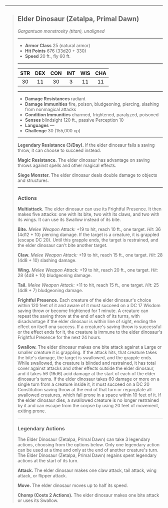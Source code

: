 ***
> ## Elder Dinosaur (Zetalpa, Primal Dawn)
> *Gargantuan monstrosity (titan), unaligned*
> 
> ***
> 
> - **Armor Class** 25 (natural armor)
> - **Hit Points** 676 (33d20 + 330)
> - **Speed** 20 ft., fly 60 ft.
> 
> ***
> 
> |STR|DEX|CON|INT|WIS|CHA|
> |:---:|:---:|:---:|:---:|:---:|:---:|
> |30|11|30|3|11|11|
> 
> ***
> 
> - **Damage Resistances** radiant
> - **Damage Immunities** fire, poison, bludgeoning, piercing, slashing from nonmagical attacks
> - **Condition Immunities** charmed, frightened, paralyzed, poisoned
> - **Senses** blindsight 120 ft., passive Perception 10
> - **Languages** —
> - **Challenge** 30 (155,000 xp)
> 
> ***
> 
> **Legendary Resistance (3/Day).** If the elder dinosaur fails a saving throw, it can choose to succeed instead.
> 
> **Magic Resistance.** The elder dinosaur has advantage on saving throws against spells and other magical effects.
> 
> **Siege Monster.** The elder dinosaur deals double damage to objects and structures.
> 
> ***
> 
> ### Actions
> **Multiattack.** The elder dinosaur can use its Frightful Presence. It then makes five attacks: one with its bite, two with its claws, and two with its wings. It can use its Swallow instead of its bite.
> 
> **Bite.** *Melee Weapon Attack:* +19 to hit, reach 10 ft., one target. *Hit:* 36 (4d12 + 10) piercing damage. If the target is a creature, it is grappled (escape DC 20). Until this grapple ends, the target is restrained, and the elder dinosaur can't bite another target.
> 
> **Claw.** *Melee Weapon Attack:* +19 to hit, reach 15 ft., one target. *Hit:* 28 (4d8 + 10) slashing damage.
> 
> **Wing.** *Melee Weapon Attack:* +19 to hit, reach 20 ft., one target. *Hit:* 28 (4d8 + 10) bludgeoning damage.
> 
> **Tail.** *Melee Weapon Attack:* +11 to hit, reach 15 ft., one target. *Hit:* 25 (4d8 + 7) bludgeoning damage.
> 
> **Frightful Presence.** Each creature of the elder dinosaur's choice within 120 feet of it and aware of it must succeed on a DC 17 Wisdom saving throw or become frightened for 1 minute. A creature can repeat the saving throw at the end of each of its turns, with disadvantage if the elder dinosaur is within line of sight, ending the effect on itself ona success. If a creature's saving throw is successful or the effect ends for it, the creature is immune to the elder dinosaur's Frightful Presence for the next 24 hours.
> 
> **Swallow.** The elder dinosaur makes one bite attack against a Large or smaller creature it is grappling. If the attack hits, that creature takes the bite's damage, the target is swallowed, and the grapple ends. While swallowed, the creature is blinded and restrained, it has total cover against attacks and other effects outside the elder dinosaur, and it takes 56 (16d6) acid damage at the start of each of the elder dinosaur's turns. If the elder dinosaur takes 60 damage or more on a single turn from a creature inside it, it must succeed on a DC 20 Constitution saving throw at the end of that turn or regurgitate all swallowed creatures, which fall prone in a space within 10 feet of it. If the elder dinosaur dies, a swallowed creature is no longer restrained by it and can escape from the corpse by using 20 feet of movement, exiting prone.
> 
> ***
> 
> ### Legendary Actions
> The Elder Dinosaur (Zetalpa, Primal Dawn) can take 3 legendary actions, choosing from the options below. Only one legendary action can be used at a time and only at the end of another creature's turn. The Elder Dinosaur (Zetalpa, Primal Dawn) regains spent legendary actions at the start of its turn.
> 
> **Attack.** The elder dinosaur makes one claw attack, tail attack, wing attack, or flipper attack.
> 
> **Move.** The elder dinosaur moves up to half its speed.
> 
> **Chomp (Costs 2 Actions).** The elder dinosaur makes one bite attack or uses its Swallow.